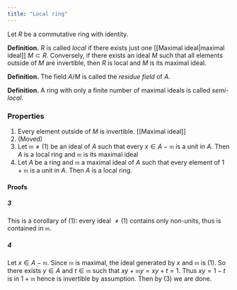 ```yaml
---
title: "Local ring"
---
```


Let $R$ be a commutative ring with identity.

**Definition.** $R$ is called _local_ if there exists just one [[Maximal ideal|maximal ideal]] $M\subset R$. Conversely, if there exists an ideal $M$ such that all elements outside of $M$ are invertible, then $R$ is local and $M$ is its maximal ideal.

**Definition.** The field $A/M$ is called the _residue field_ of $A$.

**Definition.** A ring with only a finite number of maximal ideals is called _semi-local_.

### Properties
1. Every element outside of $M$ is invertible. [[Maximal ideal]]
2. (Moved)
3. Let $\mathfrak{m}\neq (1)$ be an ideal of $A$ such that every $x\in A-\mathfrak{m}$ is a unit in $A$. Then $A$ is a local ring and $\mathfrak{m}$ is its maximal ideal
4. Let $A$ be a ring and $\mathfrak{m}$ a maximal ideal of $A$ such that every element of $1+\mathfrak{m}$ is a unit in $A$. Then $A$ is a local ring.
#### Proofs
##### 3
This is a corollary of (1): every ideal $\neq (1)$ contains only non-units, thus is contained in $\mathfrak{m}$.
##### 4
Let $x\in A-\mathfrak{m}$. Since $\mathfrak{m}$ is maximal, the ideal generated by $x$ and $\mathfrak{m}$ is $(1)$. So there exists $y\in A$ and $t\in\mathfrak{m}$ such that $xy+\mathfrak{m}y=xy+t=1$. Thus $xy=1-t$ is in $1+\mathfrak{m}$ hence is invertible by assumption. Then by (3) we are done.

